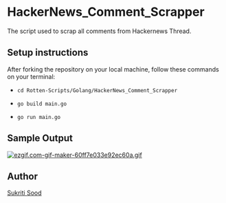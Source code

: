# HackerNews_Comment_Scrapper

The script used to scrap all comments from Hackernews Thread.

## Setup instructions

After forking the repository on your local machine, follow these commands on your terminal:

- ```cd Rotten-Scripts/Golang/HackerNews_Comment_Scrapper```
  
- ```go build main.go```
  
- ```go run main.go```


## Sample Output

[![ezgif.com-gif-maker-60ff7e033e92ec60a.gif](https://s6.gifyu.com/images/ezgif.com-gif-maker-60ff7e033e92ec60a.gif)](https://gifyu.com/image/BgBn)

## Author

[Sukriti Sood](https://github.com/Sukriti-sood)